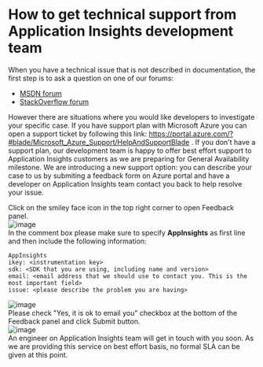 <properties 
	pageTitle="How to get technical support from Application Insights development team" 
	description="When you have a case that requires special support from Application Insights development team, this is how you can submit the details to get support." 
	services="application-insights" 
  documentationCenter=""
	authors="albulank" 
	manager="abetaha"/>
 
<tags 
	ms.service="application-insights" 
	ms.workload="tbd" 
	ms.tgt_pltfrm="ibiza" 
	ms.devlang="na" 
	ms.topic="article" 
	ms.date="05/20/2016" 
	ms.author="albulank"/>
	
# How to get technical support from Application Insights development team
	
When you have a technical issue that is not described in documentation, the first step is to ask a question on one of our forums:

* [MSDN forum](https://social.msdn.microsoft.com/Forums/vstudio/home?forum=ApplicationInsights)
* [StackOverflow forum](http://stackoverflow.com/questions/tagged/ms-application-insights)
	
However there are situations where you would like developers to investigate your specific case. If you have support plan with Microsoft Azure you can open a support ticket by following this link: https://portal.azure.com/?#blade/Microsoft_Azure_Support/HelpAndSupportBlade .
If you don't have a support plan, our development team is happy to offer best effort support to Application Insights customers as we are preparing for General Availability milestone. We are introducing a new support option: you can describe your case to us by submiting a feedback form on Azure portal and have a developer on Application Insights team contact you back to help resolve your issue.

Click on the smiley face icon in the top right corner to open Feedback panel.  
![image](https://cloud.githubusercontent.com/assets/11968377/15450463/e4a5dcfa-1f50-11e6-8cde-dc689d806842.png)   
In the comment box please make sure to specify **AppInsights** as first line and then include the following information:   
```
AppInsights   
ikey: <instrumentation key>   
sdk: <SDK that you are using, including name and version>  
email: <email address that we should use to contact you. This is the most important field>  
issue: <please describe the problem you are having>
```   
![image](https://cloud.githubusercontent.com/assets/11968377/15450481/59c81444-1f51-11e6-9864-f21ba9a274f0.png)  
Please check "Yes, it is ok to email you" checkbox at the bottom of the Feedback panel and click Submit button.  
![image](https://cloud.githubusercontent.com/assets/11968377/15450490/86bc613a-1f51-11e6-8d9a-5efca46e6185.png)  
An engineer on Application Insights team will get in touch with you soon. As we are providing this service on best effort basis, no formal SLA can be given at this point.

